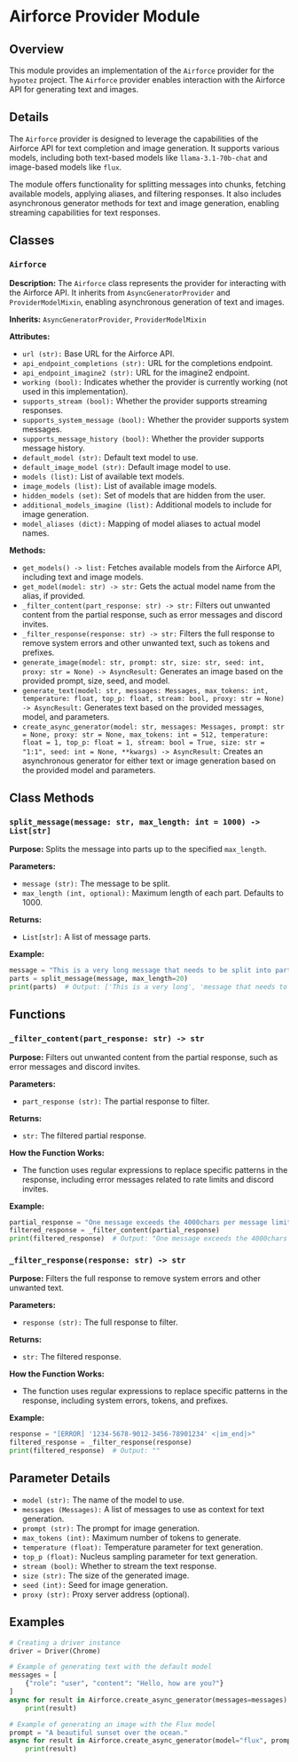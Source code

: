 # Airforce Provider Module

## Overview

This module provides an implementation of the `Airforce` provider for the `hypotez` project. The `Airforce` provider enables interaction with the Airforce API for generating text and images.

## Details

The `Airforce` provider is designed to leverage the capabilities of the Airforce API for text completion and image generation. It supports various models, including both text-based models like `llama-3.1-70b-chat` and image-based models like `flux`.

The module offers functionality for splitting messages into chunks, fetching available models, applying aliases, and filtering responses. It also includes asynchronous generator methods for text and image generation, enabling streaming capabilities for text responses.

## Classes

### `Airforce`

**Description:** The `Airforce` class represents the provider for interacting with the Airforce API. It inherits from `AsyncGeneratorProvider` and `ProviderModelMixin`, enabling asynchronous generation of text and images.

**Inherits:** `AsyncGeneratorProvider`, `ProviderModelMixin`

**Attributes:**

- `url (str):` Base URL for the Airforce API.
- `api_endpoint_completions (str):` URL for the completions endpoint.
- `api_endpoint_imagine2 (str):` URL for the imagine2 endpoint.
- `working (bool):` Indicates whether the provider is currently working (not used in this implementation).
- `supports_stream (bool):` Whether the provider supports streaming responses.
- `supports_system_message (bool):` Whether the provider supports system messages.
- `supports_message_history (bool):` Whether the provider supports message history.
- `default_model (str):` Default text model to use.
- `default_image_model (str):` Default image model to use.
- `models (list):` List of available text models.
- `image_models (list):` List of available image models.
- `hidden_models (set):` Set of models that are hidden from the user.
- `additional_models_imagine (list):` Additional models to include for image generation.
- `model_aliases (dict):` Mapping of model aliases to actual model names.

**Methods:**

- `get_models() -> list:` Fetches available models from the Airforce API, including text and image models.
- `get_model(model: str) -> str:` Gets the actual model name from the alias, if provided.
- `_filter_content(part_response: str) -> str:` Filters out unwanted content from the partial response, such as error messages and discord invites.
- `_filter_response(response: str) -> str:` Filters the full response to remove system errors and other unwanted text, such as tokens and prefixes.
- `generate_image(model: str, prompt: str, size: str, seed: int, proxy: str = None) -> AsyncResult:` Generates an image based on the provided prompt, size, seed, and model.
- `generate_text(model: str, messages: Messages, max_tokens: int, temperature: float, top_p: float, stream: bool, proxy: str = None) -> AsyncResult:` Generates text based on the provided messages, model, and parameters.
- `create_async_generator(model: str, messages: Messages, prompt: str = None, proxy: str = None, max_tokens: int = 512, temperature: float = 1, top_p: float = 1, stream: bool = True, size: str = "1:1", seed: int = None, **kwargs) -> AsyncResult:` Creates an asynchronous generator for either text or image generation based on the provided model and parameters.


## Class Methods

### `split_message(message: str, max_length: int = 1000) -> List[str]`

**Purpose:** Splits the message into parts up to the specified `max_length`.

**Parameters:**

- `message (str):` The message to be split.
- `max_length (int, optional):` Maximum length of each part. Defaults to 1000.

**Returns:**

- `List[str]:` A list of message parts.

**Example:**

```python
message = "This is a very long message that needs to be split into parts."
parts = split_message(message, max_length=20)
print(parts)  # Output: ['This is a very long', 'message that needs to be', 'split into parts.']
```

## Functions

### `_filter_content(part_response: str) -> str`

**Purpose:** Filters out unwanted content from the partial response, such as error messages and discord invites.

**Parameters:**

- `part_response (str):` The partial response to filter.

**Returns:**

- `str:` The filtered partial response.

**How the Function Works:**

- The function uses regular expressions to replace specific patterns in the response, including error messages related to rate limits and discord invites.

**Example:**

```python
partial_response = "One message exceeds the 4000chars per message limit...https://discord.com/invite/xyz"
filtered_response = _filter_content(partial_response)
print(filtered_response)  # Output: "One message exceeds the 4000chars per message limit..."
```

### `_filter_response(response: str) -> str`

**Purpose:** Filters the full response to remove system errors and other unwanted text.

**Parameters:**

- `response (str):` The full response to filter.

**Returns:**

- `str:` The filtered response.

**How the Function Works:**

- The function uses regular expressions to replace specific patterns in the response, including system errors, tokens, and prefixes.

**Example:**

```python
response = "[ERROR] '1234-5678-9012-3456-78901234' <|im_end|>"
filtered_response = _filter_response(response)
print(filtered_response)  # Output: ""
```

## Parameter Details

- `model (str):` The name of the model to use.
- `messages (Messages):` A list of messages to use as context for text generation.
- `prompt (str):` The prompt for image generation.
- `max_tokens (int):` Maximum number of tokens to generate.
- `temperature (float):` Temperature parameter for text generation.
- `top_p (float):` Nucleus sampling parameter for text generation.
- `stream (bool):` Whether to stream the text response.
- `size (str):` The size of the generated image.
- `seed (int):` Seed for image generation.
- `proxy (str):` Proxy server address (optional).

## Examples

```python
# Creating a driver instance
driver = Driver(Chrome)

# Example of generating text with the default model
messages = [
    {"role": "user", "content": "Hello, how are you?"}
]
async for result in Airforce.create_async_generator(messages=messages):
    print(result)

# Example of generating an image with the Flux model
prompt = "A beautiful sunset over the ocean."
async for result in Airforce.create_async_generator(model="flux", prompt=prompt):
    print(result)
```